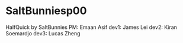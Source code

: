 # SaltBunniesp00
HalfQuick by SaltBunnies
PM: Emaan Asif
dev1: James Lei
dev2: Kiran Soemardjo
dev3: Lucas Zheng
